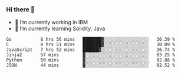 ### Hi there 👋

<!--
**mathcodeman/mathcodeman** is a ✨ _special_ ✨ repository because its `README.md` (this file) appears on your GitHub profile.

Here are some ideas to get you started:

- 🔭 I’m currently working on ...
- 🌱 I’m currently learning ...
- 👯 I’m looking to collaborate on ...
- 🤔 I’m looking for help with ...
- 💬 Ask me about ...
- 📫 How to reach me: ...
- 😄 Pronouns: ...
- ⚡ Fun fact: ...
-->

- 🔭 I’m currently working in IBM
- 🌱 I’m currently learning Solidity, Java

<!--START_SECTION:waka-->

```text
Go           8 hrs 56 mins   ███████▓░░░░░░░░░░░░░░░░░   30.39 %
C            8 hrs 51 mins   ███████▓░░░░░░░░░░░░░░░░░   30.09 %
JavaScript   7 hrs 52 mins   ██████▓░░░░░░░░░░░░░░░░░░   26.74 %
Jinja2       57 mins         ▓░░░░░░░░░░░░░░░░░░░░░░░░   03.25 %
Python       50 mins         ▓░░░░░░░░░░░░░░░░░░░░░░░░   02.88 %
JSON         44 mins         ▓░░░░░░░░░░░░░░░░░░░░░░░░   02.52 %
```

<!--END_SECTION:waka-->
